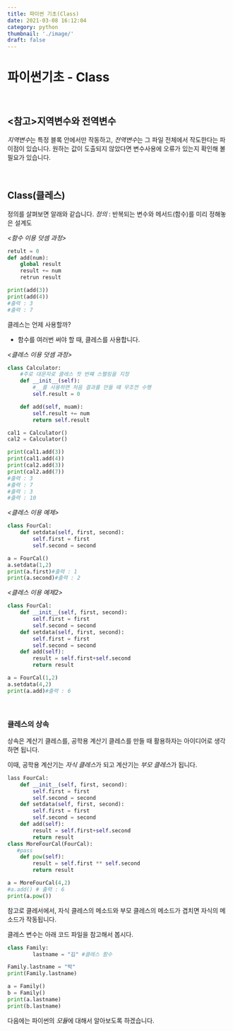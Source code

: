 ```yaml
---
title: 파이썬 기초(Class)
date: 2021-03-08 16:12:04
category: python
thumbnail: './image/'
draft: false
---
```


# 파이썬기초 - Class

<br>

## <참고>지역변수와 전역변수

*지역변수*는 특정 블록 안에서만 작동하고, *전역변수*는 그 파일 전체에서 작도한다는 파이점이 있습니다. 원하는 값이 도출되지 않았다면 변수사용에 오류가 있는지 확인해 볼 필요가 있습니다.

<br>

## Class(클레스)

정의를 살펴보면 알래와 같습니다.
_정의_ : 반복되는 변수와 메서드(함수)를 미리 정해놓은 설계도

_<함수 이용 덧셈 과정>_

```python
retult = 0
def add(num):
    global result
    result += num
    retrun result

print(add(3))
print(add(4))
#출력 : 3
#출력 : 7
```

클레스는 언제 사용할까?

- 함수를 여러번 써야 할 때, 클레스를 사용합니다.

_<클레스 이용 덧셈 과정>_

```python
class Calculator:
    #주로 대문자로 클레스 첫 번쨰 스펠링을 지정
    def __init__(self):
        #__를 사용하면 처음 결과를 만들 떄 무조껀 수행
        self.result = 0

    def add(self, nuam):
        self.result += num
        return self.result

cal1 = Calculator()
cal2 = Calculator()

print(cal1.add(3))
print(cal1.add(4))
print(cal2.add(3))
print(cal2.add(7))
#출력 : 3
#출력 : 7
#출력 : 3
#출력 : 10
```

_<클레스 이용 예제>_

```python
class FourCal:
    def setdata(self, first, second):
        self.first = first
        self.second = second

a = FourCal()
a.setdata(1,2)
print(a.first)#출력 : 1
print(a.second)#출력 : 2
```

_<클레스 이용 예제2>_

```python
class FourCal:
    def __init__(self, first, second):
        self.first = first
        self.second = second
    def setdata(self, first, second):
        self.first = first
        self.second = second
    def add(self):
        result = self.first+self.second
        return result

a = FourCal(1,2)
a.setdata(4,2)
print(a.add)#출력 : 6
```

<br>

### 클레스의 상속

상속은 계산기 클레스를, 공학용 계산기 클레스를 만들 때 활용하자는 아이디어로 생각하면 됩니다.

이때, 공학용 계산기는 *자식 클레스*가 되고 계산기는 *부모 클레스*가 됩니다.

```python
lass FourCal:
    def __init__(self, first, second):
        self.first = first
        self.second = second
    def setdata(self, first, second):
        self.first = first
        self.second = second
    def add(self):
        result = self.first+self.second
        return result
class MoreFourCal(FourCal):
   #pass
    def pow(self):
        result = self.first ** self.second
        return result

a = MoreFourCal(4,2)
#a.add() # 출력 : 6
print(a.pow())
```

참고로 클레서에서, 자식 클레스의 메소드와 부모 클레스의 메소드가 겹치면 자식의 메소드가 작동됩니다.

클레스 변수는 아래 코드 파일을 참고해서 봅시다.

```python
class Family:
        lastname = "김" #클레스 함수

Family.lastname = "박"
print(Family.lastname)

a = Family()
b = Family()
print(a.lastname)
print(b.lastname)

```

다음에는 파이썬의 *모듈*에 대해서 알아보도록 하겠습니다.
